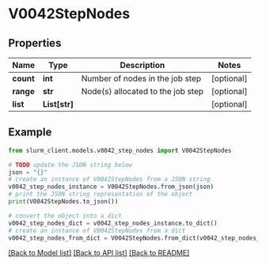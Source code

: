 # V0042StepNodes


## Properties

Name | Type | Description | Notes
------------ | ------------- | ------------- | -------------
**count** | **int** | Number of nodes in the job step | [optional] 
**range** | **str** | Node(s) allocated to the job step | [optional] 
**list** | **List[str]** |  | [optional] 

## Example

```python
from slurm_client.models.v0042_step_nodes import V0042StepNodes

# TODO update the JSON string below
json = "{}"
# create an instance of V0042StepNodes from a JSON string
v0042_step_nodes_instance = V0042StepNodes.from_json(json)
# print the JSON string representation of the object
print(V0042StepNodes.to_json())

# convert the object into a dict
v0042_step_nodes_dict = v0042_step_nodes_instance.to_dict()
# create an instance of V0042StepNodes from a dict
v0042_step_nodes_from_dict = V0042StepNodes.from_dict(v0042_step_nodes_dict)
```
[[Back to Model list]](../README.md#documentation-for-models) [[Back to API list]](../README.md#documentation-for-api-endpoints) [[Back to README]](../README.md)


